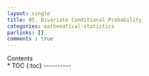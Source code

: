 ```yaml
---
layout: single
title: 05. Bivariate Conditional Probability
categories: mathematical-statistics
parlinks: []
comments : true
---
```

<div id="toc">
Contents
</div>
* TOC
{:toc}
----------


